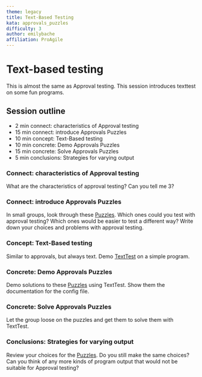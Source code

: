 ```yaml
---
theme: legacy
title: Text-Based Testing
kata: approvals_puzzles
difficulty: 3
author: emilybache
affiliation: ProAgile
---
```


# Text-based testing

This is almost the same as Approval testing. This session introduces texttest on some fun programs.

## Session outline

* 2 min connect: characteristics of Approval testing
* 15 min connect: introduce Approvals Puzzles
* 10 min concept: Text-Based testing
* 10 min concrete: Demo Approvals Puzzles
* 15 min concrete: Solve Approvals Puzzles
* 5 min conclusions: Strategies for varying output

### Connect: characteristics of Approval testing

What are the characteristics of approval testing? Can you tell me 3?

### Connect: introduce Approvals Puzzles

In small groups, look through these [Puzzles](https://github.com/emilybache/Approvals-Puzzles). Which ones could you test with approval testing? Which ones would be easier to test a different way? Write down your choices and problems with approval testing.

### Concept: Text-Based testing

Similar to approvals, but always text. Demo [TextTest](http://texttest.org) on a simple program.

### Concrete: Demo Approvals Puzzles

Demo solutions to these [Puzzles](https://github.com/emilybache/Approvals-Puzzles) using TextTest. Show them the documentation for the config file.

### Concrete: Solve Approvals Puzzles

Let the group loose on the puzzles and get them to solve them with TextTest.

### Conclusions: Strategies for varying output

Review your choices for the [Puzzles](https://github.com/emilybache/Approvals-Puzzles). Do you still make the same choices? Can you think of any more kinds of program output that would not be suitable for Approval testing?

